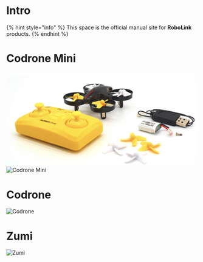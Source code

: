 # Intro

{% hint style="info" %}
This space is the official manual site for **RoboLink** products.
{% endhint %}

# Codrone Mini

![Codrone Mini](./img/001.jpg)
![Codrone Mini](./img/002_.jpg)

# Codrone

![Codrone](./img/003_.jpg)

# Zumi

![Zumi](./img/004_.jpg)

